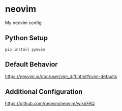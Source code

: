 # neovim
My neovim config

## Python Setup
```pip install pynvim```

## Default Behavior
https://neovim.io/doc/user/vim_diff.html#nvim-defaults

## Additional Configuration
https://github.com/neovim/neovim/wiki/FAQ

